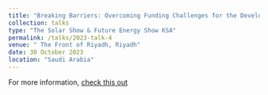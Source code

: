 ```yaml
---
title: "Breaking Barriers: Overcoming Funding Challenges for the Development of Clean Energy Technologies"
collection: talks
type: "The Solar Show & Future Energy Show KSA"
permalink: /talks/2023-talk-4
venue: " The Front of Riyadh, Riyadh"
date: 30 October 2023
location: "Saudi Arabia"
---
```


For more information, [check this out](https://www.linkedin.com/posts/nordvice_solarshowksa-futureenergyksa-saudivision2030-activity-7126146514304815105-0Cmg)


